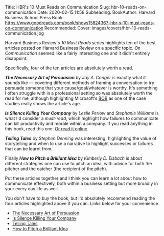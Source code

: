 Title: HBR's 10 Must Reads on Communication
Slug: hbr-10-reads-on-communication
Date: 2020-02-15 11:58
Subheading: 
BookAuthor: Harvard Business School Press
Book: https://www.goodreads.com/book/show/15824367-hbr-s-10-must-reads-on-communication
Recommended: 
Cover: images/covers/hbr-10-reads-communication.jpg

Harvard Business Review's *10 Must Reads* series highlights ten of the best articles posted on Harvard Business Review on a specific topic. *On Communication* seemed like a fairly interesting one and it didn't entirely disappoint.

Specifically, four of the ten articles are absolutely worth a read.

***The Necessary Art of Persuasion*** by *Jay A. Conger* is exactly what it sounds like — covering different methods of framing a conversation to try persuade someone that your cause/goal/whatever is worthy. It's something I often struggle with in a professional setting so was absolutely worth the read for me, although highlighting Microsoft's [BOB](https://en.wikipedia.org/wiki/Microsoft_Bob) as one of the case studies really shows the article's age.

***Is Silence Killing Your Company*** by *Leslie Perlow* and *Stephanie Williams* is what I'd consider a *must-read*, which highlight how failures to communicate can kill productivity and morale within a company. If you read anything in this book, read this one. [Or read it online](https://hbr.org/2003/05/is-silence-killing-your-company).

***Telling Tales*** by *Stephen Denning* was interesting, highlighting the value of storytelling and when to use a narrative to highlight successes or failures that can be learnt from.

Finally ***How to Pitch a Brilliant Idea*** by *Kimberly D. Elsbach* is about different strategies one can use to pitch an idea, with advice for both the pitcher and the catcher (the recipient of the pitch).

Put these articles together and I think you can learn a lot about how to communicate effectively, both within a business setting but more broadly in your every day life as well.

You don't have to buy the book, but I'd absolutely recommend reading the four articles highlighted above if you can. Links below for your convenience.

* [The Necessary Art of Persuasion](https://hbr.org/1998/05/the-necessary-art-of-persuasion)
* [Is Silence Killing Your Company](https://hbr.org/2003/05/is-silence-killing-your-company)
* [Telling Tales](https://hbr.org/2004/05/telling-tales)
* [How to Pitch a Brilliant Idea](https://hbr.org/2003/09/how-to-pitch-a-brilliant-idea)